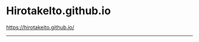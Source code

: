 # HirotakeIto.github.io
https://hirotakeito.github.io/



-----------------------------------------------------------------------------------


<!-- 
  # Researcher

  ### [Demo Website](http://ankitsultana.com/researcher)

  A clean, single column, monospace resume template built for jekyll

  ### Installation

  Simply fork the repository and edit away.

  #### Installation via remote themes

  * Just setting `remote_theme: ankitsultana/researcher@gem` in `_config.yml` should work. Although in that case, I am not sure how
  you would build your site locally for testing. If you know how, open up an issue and let me know.
  * For more info, [refer this](https://blog.github.com/2017-11-29-use-any-theme-with-github-pages/).

  ### Customization

  * You can edit the `.md` (markdown) files as you see fit. You can also add some other markdown file, say `foo.md` in the root directory of the repository. It will then be accessible like so `{{ url of your website }}/foo`.

  * You can of course remove `contact.md` if you don't want it

  * To set the heading, edit the `title` variable in `_config.yml`

  * To edit the `links` mentioned on the navigation bar, you can edit `_config.yml`. For example:

  ```
  nav:
  - name: "About"
    link: "/researcher/"
  - name: "Resume"
    link: "resume.pdf"
  - name: "Contact"
    link: "contact"
  ```

  * You can change the accent (color of hyperlinks) by editing the `accent` variable in `_sass/vars.scss`

  * You can setup google analytics, by setting `tracking_id` in `_config.yml`

  * To add a profile picture, make sure to give the image tag the class `profile-picture`. In other words,do it like so:

  ```html
  <img class="profile-picture" src="sherlock.jpg">
  ```

  * You can remove/customize the footer as you like by setting the
  appropriate variables in `_config.yml`

  * (New in v1.2.0) You can add institute logo at the top, by setting `ins_logo` in `_config.yml`. If you want
  to adjust the logo's size, try setting `max-height` in `#ins-logo` in file `./_sass/_style.scss` to the desired
  value

  ![Institute Logo Image Sample](https://github.com/ankitsultana/assets/raw/master/ins-logo-sample.png)

  **Note:** Customizing the accent color might cause merge conflicts if you later try to merge from `bk2dcradle/researcher` to fetch updates/patches etc. (applicable only if you have forked).

  ### License

  [GNU GPL v3](https://github.com/bk2dcradle/researcher/blob/gh-pages/LICENSE) 
-->
